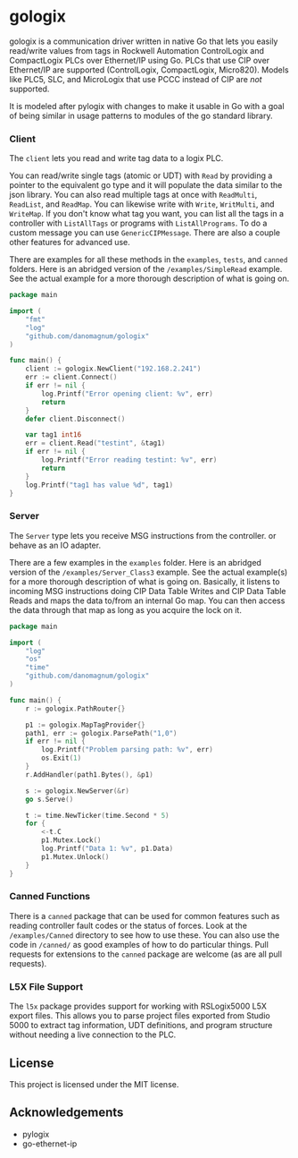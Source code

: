 # gologix

gologix is a communication driver written in native Go that lets you easily read/write values from tags in Rockwell Automation ControlLogix and CompactLogix PLCs over Ethernet/IP using Go. PLCs that use CIP over Ethernet/IP are supported (ControlLogix, CompactLogix, Micro820). Models like PLC5, SLC, and MicroLogix that use PCCC instead of CIP are *not* supported.

It is modeled after pylogix with changes to make it usable in Go with a goal of being similar in usage patterns to modules of the go standard library.

### Client

The `client` lets you read and write tag data to a logix PLC.  

You can read/write single tags (atomic or UDT) with `Read` by providing a pointer to the equivalent go type and it will populate the data similar to the json library. You can also read multiple tags at once with `ReadMulti`, `ReadList`, and `ReadMap`.  You can likewise write with `Write`, `WritMulti`, and `WriteMap`.  If you don't know what tag you want, you can list all the tags in a controller with `ListAllTags` or programs with `ListAllPrograms`.  To do a custom message you can use `GenericCIPMessage`.  There are also a couple other features for advanced use.

There are examples for all these methods in the `examples`, `tests`, and `canned` folders. Here is an abridged version of the `/examples/SimpleRead` example. See the actual example for a more thorough description of what is going on.

```go
package main

import (
	"fmt"
	"log"
	"github.com/danomagnum/gologix"
)

func main() {
	client := gologix.NewClient("192.168.2.241")
	err := client.Connect()
	if err != nil {
		log.Printf("Error opening client: %v", err)
		return
	}
	defer client.Disconnect()

	var tag1 int16
	err = client.Read("testint", &tag1)
	if err != nil {
		log.Printf("Error reading testint: %v", err)
		return
	}
	log.Printf("tag1 has value %d", tag1)
}
```

### Server

The `Server` type lets you receive MSG instructions from the controller. or behave as an IO adapter.

There are a few examples in the `examples` folder. Here is an abridged version of the `/examples/Server_Class3` example. See the actual example(s) for a more thorough description of what is going on. Basically, it listens to incoming MSG instructions doing CIP Data Table Writes and CIP Data Table Reads and maps the data to/from an internal Go map. You can then access the data through that map as long as you acquire the lock on it.

```go
package main

import (
	"log"
	"os"
	"time"
	"github.com/danomagnum/gologix"
)

func main() {
	r := gologix.PathRouter{}

	p1 := gologix.MapTagProvider{}
	path1, err := gologix.ParsePath("1,0")
	if err != nil {
		log.Printf("Problem parsing path: %v", err)
		os.Exit(1)
	}
	r.AddHandler(path1.Bytes(), &p1)

	s := gologix.NewServer(&r)
	go s.Serve()

	t := time.NewTicker(time.Second * 5)
	for {
		<-t.C
		p1.Mutex.Lock()
		log.Printf("Data 1: %v", p1.Data)
		p1.Mutex.Unlock()
	}
}
```

### Canned Functions

There is a `canned` package that can be used for common features such as reading controller fault codes or the status of forces. Look at the `/examples/Canned` directory to see how to use these. You can also use the code in `/canned/` as good examples of how to do particular things. Pull requests for extensions to the `canned` package are welcome (as are all pull requests).

### L5X File Support

The `l5x` package provides support for working with RSLogix5000 L5X export files. This allows you to parse project files exported from Studio 5000 to extract tag information, UDT definitions, and program structure without needing a live connection to the PLC.


## License

This project is licensed under the MIT license.

## Acknowledgements

- pylogix
- go-ethernet-ip
